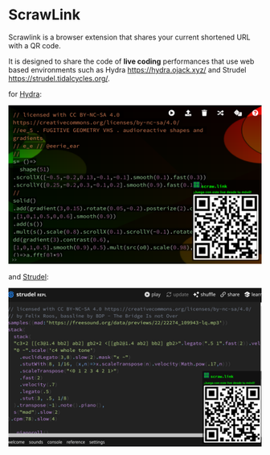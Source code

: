 # ScrawLink
Scrawlink is a browser extension that shares your current shortened URL with a QR code.

It is designed to share the code of **live coding** performances that use web based environments such as Hydra https://hydra.ojack.xyz/ and Strudel https://strudel.tidalcycles.org/.

for [Hydra](hydra.ojack.xyz/):

<img alt="ScrawLink screenshot with Hydra" src="./images/scrawlink%20screenshots/ss1.png" style="width:600px;">

and [Strudel](strudel.tidalcycles.org/):

<img alt="ScrawLink screenshot with Strudel" src="./images/scrawlink%20screenshots/ss2.png" style="width:600px;">
